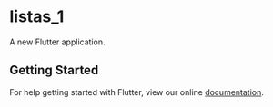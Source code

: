 # listas_1

A new Flutter application.

## Getting Started

For help getting started with Flutter, view our online
[documentation](https://flutter.io/).
